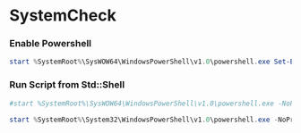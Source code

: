 # SystemCheck



### Enable Powershell
```powershell
start %SystemRoot%\SysWOW64\WindowsPowerShell\v1.0\powershell.exe Set-ExecutionPolicy Unrestricted -Scope CurrentUser
```

### Run Script from Std::Shell
```powershell
#start %SystemRoot%\SysWOW64\WindowsPowerShell\v1.0\powershell.exe -NoProfile -ExecutionPolicy Bypass -Command  "& '%cd%\_SystemCheck\_SystemCheck.ps1'"

start %SystemRoot%\System32\WindowsPowerShell\v1.0\powershell.exe -NoProfile -ExecutionPolicy Bypass -Command  "& '%cd%\_SystemCheck\_SystemCheck.ps1'"
```

